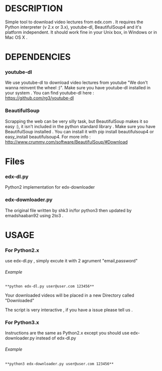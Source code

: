 

# DESCRIPTION
Simple tool to download video lectures from edx.com . 
It requires the Python interpreter (v 2.x or 3.x), youtube-dl, BeautifulSoup4 and it's platform independent. 
It should work fine in your Unix box, in Windows or in Mac OS X . 

# DEPENDENCIES

### youtube-dl
We use youtube-dl to download video lectures from youtube "We don't wanna reinvent the wheel :)".
Make sure you have youtube-dl installed in your system .
You can find youtube-dl here : https://github.com/rg3/youtube-dl

### BeautifulSoup
Scrapping the web can be very silly task, but BeautifulSoup makes it so easy :),
it isn't included in the python standard library .
Make sure you have BeautifulSoup installed .
You can install it with pip install beautifulsoup4 or easy_install beautifulsoup4.
For more info : http://www.crummy.com/software/BeautifulSoup/#Download

# Files

### edx-dl.py
Python2 implementation for edx-downloader


### edx-downloader.py
The original file written by shk3 in/for python3
then updated by emadshaaban92 using 2to3 . 


# USAGE

### For Python2.x 
use edx-dl.py , simply excute it with 2 agrument "email,password"
###### Example 
    **python edx-dl.py user@user.com 123456**
    
Your downloaded videos will be placed in a new Directory called "Downloaded"

The script is very interactive , if you have a issue please tell us .


### For Python3.x 
Instructions are the same as Python2.x except you should use edx-downloader.py instead of edx-dl.py
###### Example 
    **python3 edx-downloader.py user@user.com 123456**

